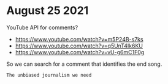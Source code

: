 # August 25 2021

YouTube API for comments?

- https://www.youtube.com/watch?v=m5P24B-s7ks
- https://www.youtube.com/watch?v=q5UnT4Ik6KU
- https://www.youtube.com/watch?v=vU-g6mC1F0g

So we can search for a comment that identifies the end song.

~~~
The unbiased journalism we need
~~~
